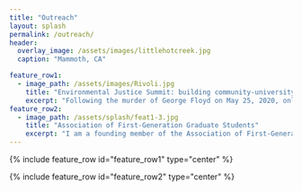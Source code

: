 ```yaml
---
title: "Outreach"
layout: splash
permalink: /outreach/
header:
  overlay_image: /assets/images/littlehotcreek.jpg
  caption: "Mammoth, CA"

feature_row1:
  - image_path: /assets/images/Rivoli.jpg
    title: "Environmental Justice Summit: building community-university partnerships"
    excerpt: "Following the murder of George Floyd on May 25, 2020, only 6 km from the University of Minnesota Campus, students in the Department of Earth and Environmental Science felt that the university's mission to engage and serve was not being upheld due to a lack of connection with local communities. In response, graduate students and staff from the department organized a one-day workshop between UMN scientists and community members from across the Twin Cities with the goal of fostering meaningful relationships and building a mutual awareness, understanding, and capacity for community-centered research in the Twin Cities. We aim to establish long lasting partnerships between researchers and community groups that facilitate earth science research and curriculum in alignment with community priorities. Successful partnerships started at this event have resulted in ArcGIS map making workshops to facilitate mapping of lead levels, sampling and analysis of urban garden soils, outreach and engagement with local youth groups, and fertilizer testing for urban gardens. After participating in the inaugural summit event in 2021, I became a member of the organizing team. We worked collaboratively with community partners to plan and hold the second iteration of this event in 2023. We continue to engage with this work and aim to establish the institutional memory and support necessary to sustain this event."
feature_row2:
  - image_path: /assets/splash/feat1-3.jpg
    title: "Association of First-Generation Graduate Students"
    excerpt: "I am a founding member of the Association of First-Generation Graduate Students (AFGS) at the University of Minnesota, and served as the first vice-president. Our student organization, which now has 109 members from 65 different programs across the university, provides a support system for graduate students who hold the first-gen identity. We hold community-building events to foster connections between first-generation graduate students and offer access to resources that help members navigate the hidden curriculum of academia. We also work closely with the UMN Graduate School's First-Gen Connect network to guide their programming and communicate the needs of first-gen graduate students."
---
```



{% include feature_row id="feature_row1" type="center" %}

{% include feature_row id="feature_row2" type="center" %}






